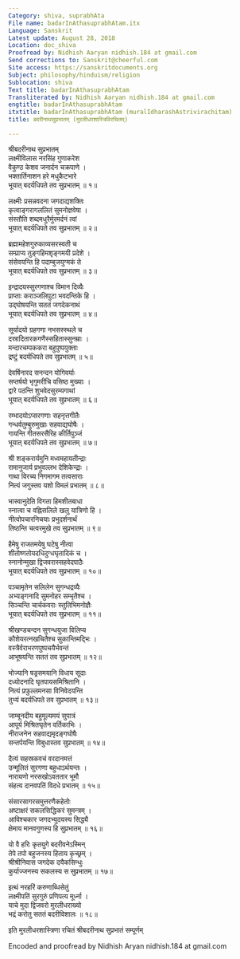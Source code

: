 ```yaml
---
Category: shiva, suprabhAta
File name: badarInAthasuprabhAtam.itx
Language: Sanskrit
Latest update: August 28, 2018
Location: doc_shiva
Proofread by: Nidhish Aaryan nidhish.184 at gmail.com
Send corrections to: Sanskrit@cheerful.com
Site access: https://sanskritdocuments.org
Subject: philosophy/hinduism/religion
Sublocation: shiva
Text title: badarInAthasuprabhAtam
Transliterated by: Nidhish Aaryan nidhish.184 at gmail.com
engtitle: badarInAthasuprabhAtam
itxtitle: badarInAthasuprabhAtam (muralIdharashAstrivirachitam)
title: बदरीनाथसुप्रभातम् (मुरलीधरशास्त्रिविरचितम्)

---
```

  
 श्रीबदरीनाथ सुप्रभातम्   
लक्ष्मीविलास नरसिंह गुणाकरेश  
    वैकुण्ठ केशव जनार्दन चक्रपाणे ।  
भक्तार्तिनाशन हरे मधुकैटभारे  
    भूयात् बदर्यधिपते तव सुप्रभातम् ॥ १॥  
  
लक्ष्मीः प्रसन्नवदना जगदाद्यशक्तिः  
    कृत्वाङ्गरागललितं सुमनोज्ञवेषा ।  
संस्तौति शब्दमधुरैर्मुरमर्दनं त्वां  
    भूयात् बदर्यधिपते तव सुप्रभातम् ॥ २॥  
  
ब्रह्मामहेशगुरुकाव्यसरस्वती च  
    सम्प्राप्य तुङ्गहिमशृङ्गमयी प्रदेशे ।  
संसेवयन्ति हि पदाम्बुजयुग्मकं ते  
    भूयात् बदर्यधिपते तव सुप्रभातम् ॥ ३॥  
  
इन्द्रादयस्सुरगणाश्च विमान दिव्यैः  
    प्राप्ताः कराञ्जलिपुटा भवदन्तिके हि ।  
उद्घोषयन्ति सततं जगदेकनाथं  
    भूयात् बदर्यधिपते तव सुप्रभातम् ॥ ४॥  
  
सूर्यादयो ग्रहगणा नभसस्स्थले च  
    दस्रादितारकगणैस्सहितास्सुनम्राः ।  
मन्दारचम्पककरा बहुपुष्पयुक्ताः  
    द्रष्टुं बदर्यधिपते तव सुप्रभातम् ॥ ५॥  
  
देवर्षिनारद सनन्दन योगिवर्याः  
    सप्तर्षयो भृगुमरीचि वसिष्ठ मुख्याः ।  
द्वारे पठन्ति शुभवेदसुरम्यगाथां  
    भूयात् बदर्यधिपते तव सुप्रभातम् ॥ ६॥  
  
रम्भादयोऽप्सरगणाः सहनृत्तगीतैः  
    गन्धर्वतुम्बुरुमुखाः सहवाद्यघोषैः ।  
गायन्ति गीतसरसैरिह कीर्तिपुञ्जं  
    भूयात् बदर्यधिपते तव सुप्रभातम् ॥ ७॥  
  
श्री शङ्करार्यमुनि मध्वमहायतीन्द्राः  
    रामानुजार्य प्रभुवल्लभ देशिकेन्द्राः ।  
गाथा विरच्य निगमागम तत्वसाराः  
    नित्यं जगुस्तव यशो विमलं प्रभातम् ॥ ८॥  
  
भास्वानुदेति विगता हिमशीतबाधा  
    स्नात्वा च वह्निसलिले खलु यात्रिणो हि ।  
नीत्वोपचारनिचयाः प्रभुदर्शनार्थं  
    तिष्ठन्ति चत्वरमुखे तव सुप्रभातम् ॥ ९॥  
  
हैमेषु राजतमयेषु घटेषु नीत्वा  
    शीतोष्णतोयदधिदुग्धघृतादिकं च ।  
स्नानोन्मुखा द्विजवरास्सहवेदपाठैः  
    भूयात् बदर्यधिपते तव सुप्रभातम् ॥ १०॥  
  
पञ्चामृतेन सलिलेन सुगन्धद्रव्यैः  
    अभ्यङ्गनादि सुमनोहर सम्भृतैश्च ।  
सिञ्चन्ति चार्चकवराः स्तुतिभिमनोज्ञैः  
     भूयात् बदर्यधिपते तव सुप्रभातम् ॥ ११॥  
  
श्रीखण्डचन्दन सुगन्धयुजा विलिप्य  
     कौशेयरत्नखचितैश्च सुकान्तिमद्भिः ।  
वस्त्रैर्वराभरणपुष्पचयैर्भवन्तं  
     आभूषयन्ति सततं तव सुप्रभातम् ॥ १२॥  
  
भोज्यानि षड्रसमयानि विधाय सूदाः  
     दध्योदनादि घृतपायसमिश्रितानि ।  
नित्यं प्रफुल्लमनसा विनिवेदयन्ति  
     तुभ्यं बदर्यधिपते तव सुप्रभातम् ॥ १३॥  
  
जाम्बूनदीय बहुमूल्यमयं सुपात्रं  
     आपूर्य मिश्रितघृतेन वर्तिकाभिः ।  
नीराजनेन सहवाद्यमृदङ्गघोषैः  
     सन्तर्पयन्ति विबुधास्तव सुप्रभातम् ॥ १४॥  
  
दैत्यं सहस्रकवचं वरदानमत्तं  
     उन्मूलितं सुरगणा बहुधाऽर्थयन्तः ।  
नारायणो नरसखोऽवततार भूमौ  
     संहत्य दानवपतिं विदधे प्रभातम् ॥ १५॥  
  
संसारसागरसमुत्तरणैकहेतोः  
     अष्टाक्षरं सकलसिद्धिकरं सुमन्त्रम् ।  
आविश्चकार जगदभ्युदयस्य सिद्ध्यै  
     क्षेमाय मानवगुणस्य हि सुप्रभातम् ॥ १६॥  
  
यो वै हरिः कृतयुगे बदरीवनेऽस्मिन्  
     तेपे तपो बहुजनस्य हिताय कृच्छ्रम् ।  
श्रीश्रीनिवास जगदेक दयैकसिन्धुः  
     कुर्याज्जनस्य सकलस्य स सुप्रभातम् ॥ १७॥  
  
इत्थं नरहरिं करुणाब्धिसेतुं  
     लक्ष्मीपतिं सुरगुरुं प्रणिपत्य मूर्ध्ना ।  
याचे मुदा द्विजवरो मुरलीधराख्यो  
     भद्रं करोतु सततं बदरीविशालः ॥ १८॥  
  
इति मुरलीधरशास्त्रिणा रचितं श्रीबदरीनाथ सुप्रभातं सम्पूर्णम्  
  
  
Encoded and proofread by Nidhish Aryan nidhish.184 at gmail.com   
  
